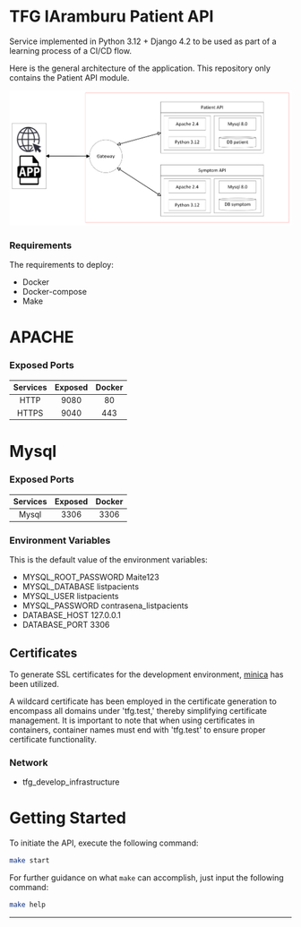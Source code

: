 # TFG IAramburu Patient API

Service implemented in Python 3.12 + Django 4.2 to be used as part of a learning process of a CI/CD flow.


Here is the general architecture of the application. This repository only contains the Patient API module.

![General architecture](doc/img/diagram.png)

### Requirements

The requirements to deploy:
- Docker
- Docker-compose
- Make

# APACHE


### Exposed Ports
|  Services  |  Exposed  |  Docker  |
|:----------:|:---------:|:--------:|
|   HTTP     |   9080    |    80    |
|   HTTPS    |   9040    |    443   |


# Mysql

### Exposed Ports
|  Services  |  Exposed  |  Docker  |
|:----------:|:---------:|:--------:|
|   Mysql    |   3306    |   3306   |


### Environment Variables
This is the default value of the environment variables:

   - MYSQL_ROOT_PASSWORD Maite123
   - MYSQL_DATABASE listpacients
   - MYSQL_USER listpacients
   - MYSQL_PASSWORD contrasena_listpacients
   - DATABASE_HOST 127.0.0.1
   - DATABASE_PORT 3306

## Certificates
To generate SSL certificates for the development environment, [minica](https://bitbucket.org/iaramburu-tfg/devopsutility/src/main/) has been utilized.

A wildcard certificate has been employed in the certificate generation to encompass all domains under 'tfg.test,' thereby simplifying certificate management. It is important to note that when using certificates in containers, container names must end with 'tfg.test' to ensure proper certificate functionality.



### Network
- tfg_develop_infrastructure



# Getting Started


To initiate the API, execute the following command:

```bash
make start
```

For further guidance on what `make` can accomplish, just input the following command:

```bash
make help
```

---


